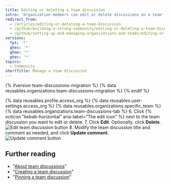 ```yaml
---
title: Editing or deleting a team discussion
intro: 'Organization members can edit or delete discussions on a team''s page. If you''re an organization member, you can edit or delete the discussion.'
redirect_from:
  - /articles/editing-or-deleting-a-team-discussion
  - /github/building-a-strong-community/editing-or-deleting-a-team-discussion
  - /github/setting-up-and-managing-organizations-and-teams/editing-or-deleting-a-team-discussion
versions:
  fpt: '*'
  ghes: '*'
  ghae: '*'
  ghec: '*'
topics:
  - Community
shortTitle: Manage a team discussion
---
```


{% ifversion team-discussions-migration %}
{% data reusables.organizations.team-discussions-migration %}
{% endif %}

{% data reusables.profile.access_org %}
{% data reusables.user-settings.access_org %}
{% data reusables.organizations.specific_team %}
{% data reusables.organizations.team-discussions-tab %}
6. Click {% octicon "kebab-horizontal" aria-label="The edit icon" %} next to the team discussion you want to edit or delete.
7. Click **Edit**. Optionally, click **Delete**.
  ![Edit team discussion button](/assets/images/help/projects/edit-team-discussions-button.png)
8. Modify the team discussion title and comment as needed, and click **Update comment**.
  ![Update comment button](/assets/images/help/projects/update-comment-button.png)

## Further reading

  - "[About team discussions](/organizations/collaborating-with-your-team/about-team-discussions)"
  - "[Creating a team discussion](/organizations/collaborating-with-your-team/creating-a-team-discussion)"
  - "[Pinning a team discussion](/organizations/collaborating-with-your-team/pinning-a-team-discussion)"
